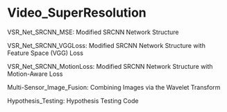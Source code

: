 # Video_SuperResolution

VSR_Net_SRCNN_MSE: Modified SRCNN Network Structure

VSR_Net_SRCNN_VGGLoss: Modified SRCNN Network Structure with Feature Space (VGG) Loss

VSR_Net_SRCNN_MotionLoss: Modified SRCNN Network Structure with Motion-Aware Loss

Multi-Sensor_Image_Fusion: Combining Images via the Wavelet Transform 

Hypothesis_Testing: Hypothesis Testing Code
